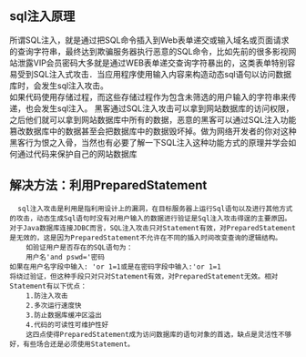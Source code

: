 ## sql注入原理
所谓SQL注入，就是通过把SQL命令插入到Web表单递交或输入域名或页面请求的查询字符串，最终达到欺骗服务器执行恶意的SQL命令，比如先前的很多影视网站泄露VIP会员密码大多就是通过WEB表单递交查询字符暴出的，这类表单特别容易受到SQL注入式攻击．当应用程序使用输入内容来构造动态sql语句以访问数据库时，会发生sql注入攻击。        
如果代码使用存储过程，而这些存储过程作为包含未筛选的用户输入的字符串来传递，也会发生sql注入。 黑客通过SQL注入攻击可以拿到网站数据库的访问权限，之后他们就可以拿到网站数据库中所有的数据，恶意的黑客可以通过SQL注入功能篡改数据库中的数据甚至会把数据库中的数据毁坏掉。做为网络开发者的你对这种黑客行为恨之入骨，当然也有必要了解一下SQL注入这种功能方式的原理并学会如何通过代码来保护自己的网站数据库         
## 解决方法：利用PreparedStatement    
```
  sql注入攻击是利用是指利用设计上的漏洞，在目标服务器上运行Sql语句以及进行其他方式的攻击，动态生成Sql语句时没有对用户输入的数据进行验证是Sql注入攻击得逞的主要原因。对于Java数据库连接JDBC而言，SQL注入攻击只对Statement有效，对PreparedStatement是无效的，这是因为PreparedStatement不允许在不同的插入时间改变查询的逻辑结构。        
    如验证用户是否存在的SQL语句为：      
    用户名'and pswd='密码      
如果在用户名字段中输入: 'or 1=1或是在密码字段中输入:'or 1=1      
将绕过验证，但这种手段只对只对Statement有效，对PreparedStatement无效。相对Statement有以下优点：      
    1.防注入攻击      
    2.多次运行速度快      
    3.防止数据库缓冲区溢出      
    4.代码的可读性可维护性好      
    这四点使得PreparedStatement成为访问数据库的语句对象的首选，缺点是灵活性不够好，有些场合还是必须使用Statement。       
```
